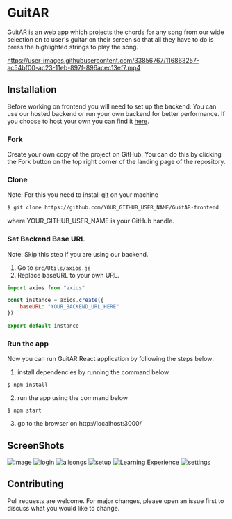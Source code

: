 # GuitAR

GuitAR is an web app which projects the chords for any song from our wide selection on to user's guitar on their screen so that all they have to do is press the highlighted strings to play the song.


https://user-images.githubusercontent.com/33856767/116863257-ac54bf00-ac23-11eb-897f-896acec13ef7.mp4



## Installation

Before working on frontend you will need to set up the backend. You can use our hosted backend or run your own backend for better performance. If you choose to host your own you can find it [here](https://github.com/prathameshbhalekar/GuitAR-Backend).

### Fork

Create your own copy of the project on GitHub. You can do this by clicking the Fork button  on the top right corner of the landing page of the repository.

### Clone

Note: For this you need to install [git](https://git-scm.com/downloads) on your machine

```bash
$ git clone https://github.com/YOUR_GITHUB_USER_NAME/GuitAR-frontend
```
where YOUR_GITHUB_USER_NAME is your GitHub handle.


### Set Backend Base URL
Note: Skip this step if you are using our backend.

1. Go to `src/Utils/axios.js`
2. Replace baseURL to your own URL.

```javascript
import axios from "axios"

const instance = axios.create({
    baseURL: "YOUR_BACKEND_URL_HERE"
})

export default instance
```
### Run the app

Now you can run GuitAR React application by following the steps below:

1. install dependencies by running the command below

```
$ npm install
```

2. run the app using the command below

```
$ npm start
```

3. go to the browser on http://localhost:3000/

## ScreenShots
![image](https://user-images.githubusercontent.com/33856767/116862600-a3172280-ac22-11eb-8653-3ab70cedb91f.png)
![login](https://user-images.githubusercontent.com/33856767/116862520-81b63680-ac22-11eb-8e26-822bccebcc74.png)
![allsongs](https://user-images.githubusercontent.com/33856767/116862500-79f69200-ac22-11eb-958b-2e2cf8ea5ac1.png)
![setup](https://user-images.githubusercontent.com/33856767/116862531-867aea80-ac22-11eb-8767-9545077b11d7.png)
![Learning Experience](https://user-images.githubusercontent.com/33856767/116862512-7e22af80-ac22-11eb-90b7-06d93e77358e.png)
![settings](https://user-images.githubusercontent.com/33856767/116862528-84b12700-ac22-11eb-8df7-edcefd4f9488.png)



## Contributing
Pull requests are welcome. For major changes, please open an issue first to discuss what you would like to change.
